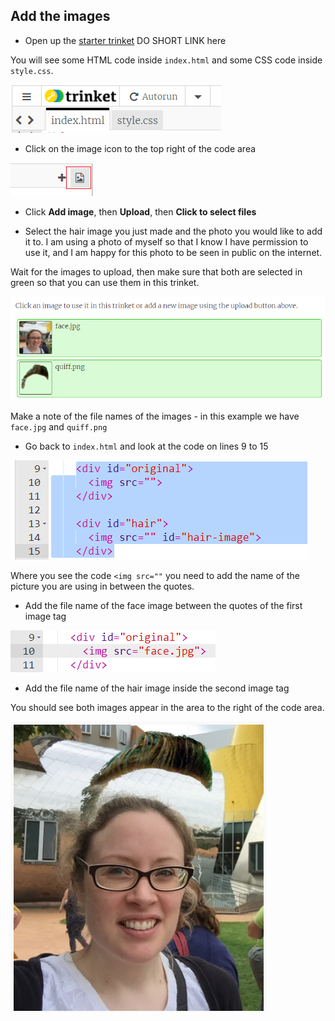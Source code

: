 ## Add the images

+ Open up the [starter trinket]() DO SHORT LINK here

You will see some HTML code inside `index.html` and some CSS code inside `style.css`.

![Starter code](images/starter-code.png)

+ Click on the image icon to the top right of the code area

![Image icon](images/image-icon.png)

+ Click **Add image**, then **Upload**, then **Click to select files**

+ Select the hair image you just made and the photo you would like to add it to. I am using a photo of myself so that I know I have permission to use it, and I am happy for this photo to be seen in public on the internet.

Wait for the images to upload, then make sure that both are selected in green so that you can use them in this trinket.

![Selected in green](images/green-images.png)

Make a note of the file names of the images - in this example we have `face.jpg` and `quiff.png`

+ Go back to `index.html` and look at the code on lines 9 to 15

![Image code](images/image-code.png)

Where you see the code `<img src=""` you need to add the name of the picture you are using in between the quotes.

+ Add the file name of the face image between the quotes of the first image tag

![Add the face image](images/original-image.png)

+ Add the file name of the hair image inside the second image tag

You should see both images appear in the area to the right of the code area.

![See both images](images/both-images.png)
